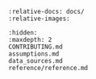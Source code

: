 ```{include} ../README.md
:relative-docs: docs/
:relative-images:
```

```{toctree}
:hidden:
:maxdepth: 2
CONTRIBUTING.md
assumptions.md
data_sources.md
reference/reference.md
```
